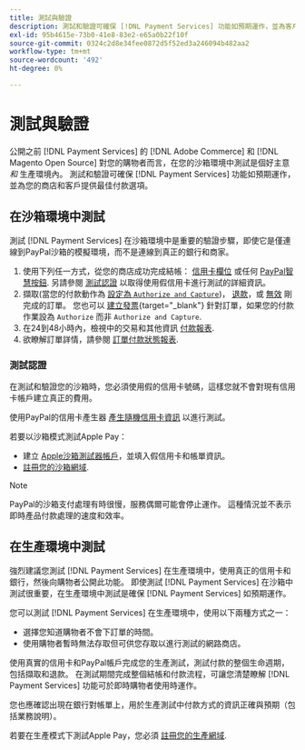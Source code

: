 ```yaml
---
title: 測試與驗證
description: 測試和驗證可確保 [!DNL Payment Services] 功能如預期運作，並為客戶提供最佳付款選項
exl-id: 95b4615e-73b0-41e8-83e2-e65a0b22f10f
source-git-commit: 0324c2d8e34fee0872d5f52ed3a246094b482aa2
workflow-type: tm+mt
source-wordcount: '492'
ht-degree: 0%

---
```


# 測試與驗證

公開之前 [!DNL Payment Services] 的 [!DNL Adobe Commerce] 和 [!DNL Magento Open Source] 對您的購物者而言，在您的沙箱環境中測試是個好主意 _和_ 生產環境內。 測試和驗證可確保 [!DNL Payment Services] 功能如預期運作，並為您的商店和客戶提供最佳付款選項。

## 在沙箱環境中測試

測試 [!DNL Payment Services] 在沙箱環境中是重要的驗證步驟，即使它是僅連線到PayPal沙箱的模擬環境，而不是連線到真正的銀行和商家。

1. 使用下列任一方式，從您的商店成功完成結帳： [信用卡欄位](payments-options.md#credit-card-fields) 或任何 [PayPal智慧按鈕](payments-options.md#paypal-smart-buttons). 另請參閱 [測試認證](#testing-credentials) 以取得使用假信用卡進行測試的詳細資訊。
1. 擷取(當您的付款動作為 [設定為 `Authorize and Capture`](onboard.md#set-payment-services-as-payment-method))， [退款](refunds.md)，或 [無效](voids.md) 剛完成的訂單。 您也可以 [建立發票](https://docs.magento.com/user-guide/sales/invoice-create.html){target="_blank"} 針對訂單，如果您的付款作業設為 `Authorize` 而非 `Authorize and Capture`.
1. 在24到48小時內，檢視中的交易和其他資訊 [付款報表](payouts.md).
1. 欲瞭解訂單詳情，請參閱 [訂單付款狀態報表](order-payment-status.md).

### 測試認證

在測試和驗證您的沙箱時，您必須使用假的信用卡號碼，這樣您就不會對現有信用卡帳戶建立真正的費用。

使用PayPal的信用卡產生器 [產生隨機信用卡資訊](https://www.paypal.com/us/smarthelp/article/where-can-i-find-test-credit-card-numbers-ts2157) 以進行測試。

若要以沙箱模式測試Apple Pay：

* 建立 [Apple沙箱測試器帳戶](https://developer.apple.com/apple-pay/sandbox-testing/#create-a-sandbox-tester-account)，並填入假信用卡和帳單資訊。
* [註冊您的沙箱網域](https://developer.paypal.com/docs/checkout/apm/apple-pay/#link-registeryoursandboxdomains).

>[!NOTE]
>
>PayPal的沙箱支付處理有時很慢，服務偶爾可能會停止運作。 這種情況並不表示即時產品付款處理的速度和效率。

## 在生產環境中測試

強烈建議您測試 [!DNL Payment Services] 在生產環境中，使用真正的信用卡和銀行，然後向購物者公開此功能。 即使測試 [!DNL Payment Services] 在沙箱中測試很重要，在生產環境中測試是確保 [!DNL Payment Services] 如預期運作。

您可以測試 [!DNL Payment Services] 在生產環境中，使用以下兩種方式之一：

* 選擇您知道購物者不會下訂單的時間。
* 使用購物者暫時無法存取但可供您存取以進行測試的網路商店。

使用真實的信用卡和PayPal帳戶完成您的生產測試，測試付款的整個生命週期，包括擷取和退款。 在測試期間完成整個結帳和付款流程，可讓您清楚瞭解 [!DNL Payment Services] 功能可於即時購物者使用時運作。

您也應確認出現在銀行對帳單上，用於生產測試中付款方式的資訊正確與預期（包括業務說明）。

若要在生產模式下測試Apple Pay，您必須 [註冊您的生產網域](https://developer.paypal.com/docs/checkout/apm/apple-pay/#register-your-live-domain).
